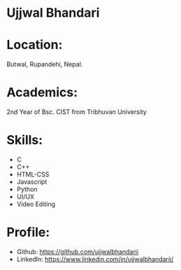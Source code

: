 # Ujjwal Bhandari

# Location:

Butwal, Rupandehi, Nepal.

# Academics:

2nd Year of Bsc. CIST from Tribhuvan University

# Skills:

- C
- C++
- HTML-CSS
- Javascript
- Python
- UI/UX
- Video Editing

# Profile:

- Github: https://github.com/ujjwalbhandarii
- LinkedIn: https://www.linkedin.com/in/ujjwalbhandarii/
